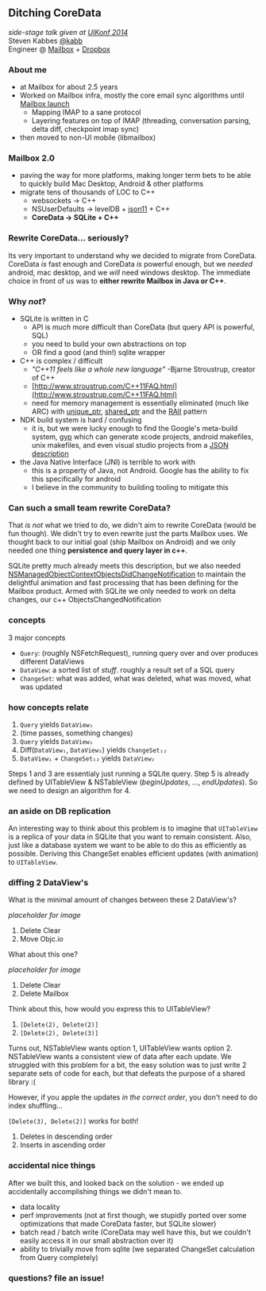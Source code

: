 ## Ditching CoreData
_side-stage talk given at [UIKonf 2014](http://www.uikonf.com/)_  
Steven Kabbes [@kabb](https://twitter.com/kabb)  
Engineer @ [Mailbox](http://www.mailboxapp.com/) + [Dropbox](https://www.dropbox.com/jobs)  

### About me
* at Mailbox for about 2.5 years
* Worked on Mailbox infra, mostly the core email sync algorithms until [Mailbox launch](http://vimeo.com/54553882)
  - Mapping IMAP to a sane protocol
  - Layering features on top of IMAP (threading, conversation parsing, delta diff, checkpoint imap sync)
* then moved to non-UI mobile (libmailbox)

### Mailbox 2.0
* paving the way for more platforms, making longer term bets to be able to quickly build Mac Desktop, Android & other platforms
* migrate tens of thousands of LOC to C++
  - websockets -> C++
  - NSUserDefaults -> levelDB + [json11](https://github.com/dropbox/json11) + C++
  - **CoreData -> SQLite + C++**

### Rewrite CoreData... seriously?
Its very important to understand why we decided to migrate from CoreData. CoreData _is_ fast enough and CoreData _is_
powerful enough, but we _needed_ android, mac desktop, and we _will_ need windows desktop. The immediate choice in
front of us was to **either rewrite Mailbox in Java or C++**.

### Why _not_?
* SQLite is written in C
  - API is _much_ more difficult than CoreData (but query API is powerful, SQL)
  - you need to build your own abstractions on top
  - OR find a good (and thin!) sqlite wrapper
* C++ is complex / difficult
  - _"C++11 feels like a whole new language"_ -Bjarne Stroustrup, creator of C++
  - [http://www.stroustrup.com/C++11FAQ.html](http://www.stroustrup.com/C++11FAQ.html)
  - need for memory management is essentially eliminated (much like ARC) with [unique_ptr](http://www.cplusplus.com/reference/memory/unique_ptr/),
[shared_ptr](http://www.cplusplus.com/reference/memory/shared_ptr/) and the
[RAII](http://en.wikipedia.org/wiki/Resource_Acquisition_Is_Initialization) pattern
* NDK build system is hard / confusing
  - it is, but we were lucky enough to find the Google's meta-build system, [gyp](https://code.google.com/p/gyp/) which
can generate xcode projects, android makefiles, unix makefiles, and even visual studio projects from a
[JSON description](https://github.com/skabbes/mx3/blob/develop/mx3.gyp)
* the Java Native Interface (JNI) is terrible to work with
  - this is a property of Java, not Android.  Google has the ability to fix this specifically for android
  - I believe in the community to building tooling to mitigate this

### Can such a small team rewrite CoreData?
That _is not_ what we tried to do, we didn't aim to rewrite CoreData (would be fun though).  We didn't try to even
rewrite just the parts Mailbox uses.  We thought back to our initial goal (ship Mailbox on Android) and we only needed
one thing **persistence and query layer in c++**.

SQLite pretty much already meets this description, but we also needed 
[NSManagedObjectContextObjectsDidChangeNotification](https://developer.apple.com/library/ios/documentation/Cocoa/Reference/CoreDataFramework/Classes/NSManagedObjectContext_Class/NSManagedObjectContext.html#//apple_ref/c/data/NSManagedObjectContextObjectsDidChangeNotification)
to maintain the delightful animation and fast processing that has been defining for the Mailbox product. Armed with SQLite
we only needed to work on delta changes, our c++ ObjectsChangedNotification

### concepts
3 major concepts

* `Query`: (roughly NSFetchRequest), running query over and over produces different DataViews
* `DataView`: a sorted list of _stuff_. roughly a result set of a SQL query
* `ChangeSet`: what was added, what was deleted, what was moved, what was updated

### how concepts relate
1. `Query` yields `DataView₁`
2. (time passes, something changes)
3. `Query` yields `DataView₂`
4. Diff(`DataView₁`, `DataView₂`) yields `ChangeSet₁₂`
5. `DataView₁` + `ChangeSet₁₂` yields `DataView₂`

Steps 1 and 3 are essentialy just running a SQLite query. Step 5 is already defined by UITableView & NSTableView
(_beginUpdates_, ..., _endUpdates_). So we need to design an algorithm for 4.

### an aside on DB replication
An interesting way to think about this problem is to imagine that `UITableView` is a replica of your data in SQLite
that you want to remain consistent.  Also, just like a database system we want to be able to do this as efficiently
as possible.  Deriving this ChangeSet enables efficient updates (with animation) to `UITableView`.

### diffing 2 DataView's
What is the minimal amount of changes between these 2 DataView's?

_placeholder for image_

1. Delete Clear
2. Move Objc.io

What about this one?

_placeholder for image_

1. Delete Clear
2. Delete Mailbox

Think about this, how would you express this to UITableView?

1. `[Delete(2), Delete(2)]`
2. `[Delete(2), Delete(3)]`

Turns out, NSTableView wants option 1, UITableView wants option 2. NSTableView wants a consistent view of data after 
each update.  We struggled with this problem for a bit, the easy solution was to just write 2 separate sets of code
for each, but that defeats the purpose of a shared library :(

However, if you apple the updates _in the correct order_, you don't need to do index shuffling...

`[Delete(3), Delete(2)]` works for both!

1. Deletes in descending order
2. Inserts in ascending order

### accidental nice things
After we built this, and looked back on the solution - we ended up accidentally accomplishing things we didn't mean to.
* data locality
* perf improvements (not at first though, we stupidly ported over some optimizations that made CoreData faster, but SQLite slower)
* batch read / batch write (CoreData may well have this, but we couldn't easily access it in our small abstraction over it)
* ability to trivially move from sqlite (we separated ChangeSet calculation from Query completely)

### questions? file an issue!
